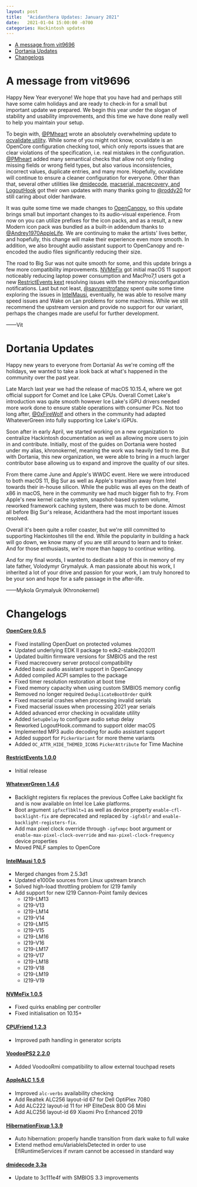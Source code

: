 ```yaml
---
layout: post
title:  "Acidanthera Updates: January 2021"
date:   2021-01-04 15:00:00 -0700
categories: Hackintosh updates
---
```


* [A message from vit9696](#a-message-from-vit9696)
* [Dortania Updates](#dortania-updates)
* [Changelogs](#changelogs)

# A message from vit9696

Happy New Year everyone! We hope that you have had and perhaps still have some calm holidays and are ready to check-in for a small but important update we prepared. We begin this year under the slogan of stability and usability improvements, and this time we have done really well to help you maintain your setup.

To begin with, [@PMheart](https://github.com/PMheart) wrote an absolutely overwhelming update to [ocvalidate utility](https://github.com/acidanthera/OpenCorePkg). While some of you might not know, ocvalidate is an OpenCore configuration checking tool, which only reports issues that are clear violations of the specification, i.e. real mistakes in the configuration. [@PMheart](https://github.com/PMheart) added many semantical checks that allow not only finding missing fields or wrong field types, but also various inconsistencies, incorrect values, duplicate entries, and many more. Hopefully, ocvalidate will continue to ensure a cleaner configuration for everyone. Other than that, several other utilities like [dmidecode](), [macserial, macrecovery, and LogoutHook](https://github.com/acidanthera/OpenCorePkg) got their own updates with many thanks going to [@roddy20](https://github.com/roddy20) for still caring about older hardware.

It was quite some time we made changes to [OpenCanopy](https://github.com/acidanthera/OpenCorePkg), so this update brings small but important changes to its audio-visual experience. From now on you can utilize prefixes for the icon packs, and as a result, a new Modern icon pack was bundled as a built-in addendum thanks to [@Andrey1970AppleLife](https://github.com/Andrey1970AppleLife). We are continuing to make the artists' lives better, and hopefully, this change will make their experience even more smooth. In addition, we also brought audio assistant support to OpenCanopy and re-encoded the audio files significantly reducing their size.

The road to Big Sur was not quite smooth for some, and this update brings a few more compatibility improvements. [NVMeFix](https://github.com/acidanthera/NVMeFix) got initial macOS 11 support noticeably reducing laptop power consumption and MacPro7,1 users got a new [RestrictEvents kext](https://github.com/acidanthera/RestrictEvents) resolving issues with the memory misconfiguration notifications. Last but not least, [@savvamitrofanov](https://github.com/savvamitrofanov) spent quite some time exploring the issues in [IntelMausi](https://github.com/acidanthera/IntelMausi), eventually, he was able to resolve many speed issues and Wake on Lan problems for some machines. While we still recommend the upstream version and provide no support for our variant, perhaps the changes made are useful for further development.

——Vit

# Dortania Updates

Happy new years to everyone from Dortania! As we're coming off the holidays, we wanted to take a look back at what's happened in the community over the past year.

Late March last year we had the release of macOS 10.15.4, where we got official support for Comet and Ice Lake CPUs. Overall Comet Lake's introduction was quite smooth however Ice Lake's iGPU drivers needed more work done to ensure stable operations with consumer PCs. Not too long after, [@0xFireWolf](https://github.com/0xFireWolf) and others in the community had adapted WhateverGreen into fully supporting Ice Lake's iGPUs.

Soon after in early April, we started working on a new organization to centralize Hackintosh documentation as well as allowing more users to join in and contribute. Initially, most of the guides on Dortania were hosted under my alias, khronokernel, meaning the work was heavily tied to me. But with Dortania, this new organization, we were able to bring in a much larger contributor base allowing us to expand and improve the quality of our sites. 

From there came June and Apple's WWDC event. Here we were introduced to both macOS 11, Big Sur as well as Apple's transition away from Intel towards their in-house silicon. While the public was all eyes on the death of x86 in macOS, here in the community we had much bigger fish to fry. From Apple's new kernel cache system, snapshot-based system volume, reworked framework caching system, there was much to be done. Almost all before Big Sur's release, Acidanthera had the most important issues resolved.

Overall it's been quite a roller coaster, but we're still committed to supporting Hackintoshes till the end. While the popularity in building a hack will go down, we know many of you are still around to learn and to tinker. And for those enthusiasts, we're more than happy to continue writing.

And for my final words, I wanted to dedicate a bit of this in memory of my late father, Volodymyr Grymalyuk. A man passionate about his work, I inherited a lot of your drive and passion for your work, I am truly honored to be your son and hope for a safe passage in the after-life.

——Mykola Grymalyuk (Khronokernel)

# Changelogs

#### [OpenCore 0.6.5](https://github.com/acidanthera/OpenCorePkg/releases)

* Fixed installing OpenDuet on protected volumes
* Updated underlying EDK II package to edk2-stable202011
* Updated builtin firmware versions for SMBIOS and the rest
* Fixed macrecovery server protocol compatibility
* Added basic audio assistant support in OpenCanopy
* Added compiled ACPI samples to the package
* Fixed timer resolution restoration at boot time
* Fixed memory capacity when using custom SMBIOS memory config
* Removed no longer required `DeduplicateBootOrder` quirk
* Fixed macserial crashes when processing invalid serials
* Fixed macserial issues when processing 2021 year serials
* Added advanced error checking in ocvalidate utility
* Added `SetupDelay` to configure audio setup delay
* Reworked LogoutHook.command to support older macOS
* Implemented MP3 audio decoding for audio assistant support
* Added support for `PickerVariant` for more theme variants
* Added `OC_ATTR_HIDE_THEMED_ICONS` `PickerAttribute` for Time Machine

#### [RestrictEvents 1.0.0](https://github.com/acidanthera/RestrictEvents/releases)

* Initial release

#### [WhateverGreen 1.4.6](https://github.com/acidanthera/WhateverGreen/releases)

* Backlight registers fix replaces the previous Coffee Lake backlight fix and is now available on Intel Ice Lake platforms.
* Boot argument `igfxcflbklt=1` as well as device property `enable-cfl-backlight-fix` are deprecated and replaced by `-igfxblr` and `enable-backlight-registers-fix`.
* Add max pixel clock override through `-igfxmpc` boot argument or `enable-max-pixel-clock-override` and `max-pixel-clock-frequency` device properties
* Moved PNLF samples to OpenCore

#### [IntelMausi 1.0.5](https://github.com/acidanthera/IntelMausi/releases)

* Merged changes from 2.5.3d1
* Updated e1000e sources from Linux upstream branch
* Solved high-load throttling problem for I219 family
* Add support for new I219 Cannon-Point family devices
    * I219-LM13
    * I219-V13
    * I219-LM14
    * I219-V14
    * I219-LM15
    * I219-V15
    * I219-LM16
    * I219-V16
    * I219-LM17
    * I219-V17
    * I219-LM18
    * I219-V18
    * I219-LM19
    * I219-V19

#### [NVMeFix 1.0.5](https://github.com/acidanthera/NVMeFix/releases)

* Fixed quirks enabling per controller
* Fixed initialisation on 10.15+

#### [CPUFriend 1.2.3](https://github.com/acidanthera/CPUFriend/releases)

* Improved path handling in generator scripts

#### [VoodooPS2 2.2.0](https://github.com/acidanthera/VoodooPS2/releases)

* Added VoodooRmi compatibility to allow external touchpad resets

#### [AppleALC 1.5.6](https://github.com/acidanthera/AppleALC/releases)

* Improved `alc-verbs` availability checking
* Add Realtek ALC256 layout-id 67 for Dell OptiPlex 7080
* Add ALC222 layout-id 11 for HP EliteDesk 800 G6 Mini
* Add ALC256 layout-id 69 Xiaomi Pro Enhanced 2019

#### [HibernationFixup 1.3.9](https://github.com/acidanthera/HibernationFixup/releases)

* Auto hibernation: properly handle transition from dark wake to full wake
* Extend method emuVariableIsDetected in order to use EfiRuntimeServices if nvram cannot be accessed in standard way

#### [dmidecode 3.3a](https://github.com/acidanthera/dmidecode/releases)

* Update to 3c111e4f with SMBIOS 3.3 improvements
